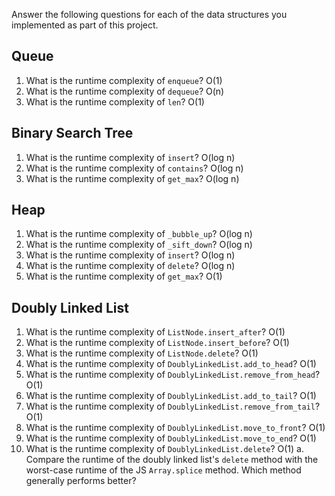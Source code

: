 Answer the following questions for each of the data structures you implemented as part of this project.

## Queue

1. What is the runtime complexity of `enqueue`?
O(1)
2. What is the runtime complexity of `dequeue`?
O(n)
3. What is the runtime complexity of `len`?
O(1)
## Binary Search Tree

1. What is the runtime complexity of `insert`? 
O(log n)
2. What is the runtime complexity of `contains`?
O(log n)
3. What is the runtime complexity of `get_max`? 
O(log n)

## Heap

1. What is the runtime complexity of `_bubble_up`?
O(log n)
2. What is the runtime complexity of `_sift_down`?
O(log n)
3. What is the runtime complexity of `insert`?
O(log n)
4. What is the runtime complexity of `delete`?
O(log n)
5. What is the runtime complexity of `get_max`?
O(1)
## Doubly Linked List

1. What is the runtime complexity of `ListNode.insert_after`?
O(1)
2. What is the runtime complexity of `ListNode.insert_before`?
O(1)
3. What is the runtime complexity of `ListNode.delete`?
O(1)
4. What is the runtime complexity of `DoublyLinkedList.add_to_head`?
O(1)
5. What is the runtime complexity of `DoublyLinkedList.remove_from_head`?
O(1)
6. What is the runtime complexity of `DoublyLinkedList.add_to_tail`?
O(1)
7. What is the runtime complexity of `DoublyLinkedList.remove_from_tail`?
O(1)
8. What is the runtime complexity of `DoublyLinkedList.move_to_front`?
O(1)
9. What is the runtime complexity of `DoublyLinkedList.move_to_end`?
O(1)
10. What is the runtime complexity of `DoublyLinkedList.delete`?
O(1)
    a. Compare the runtime of the doubly linked list's `delete` method with the worst-case runtime of the JS `Array.splice` method. Which method generally performs better?